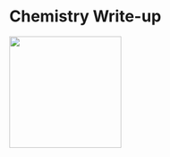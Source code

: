 # Chemistry Write-up

<img src="https://labs.hackthebox.com/storage/avatars/b8f3d660af2d3ed0929eb119e33526cf.png" width="200" height="200">
